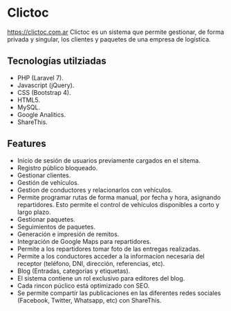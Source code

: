 # Clictoc

https://clictoc.com.ar
Clictoc es un sistema que permite gestionar, de forma privada y singular, los clientes y paquetes de una empresa de logística.

## Tecnologías utilziadas

- PHP (Laravel 7).
- Javascript (jQuery).
- CSS (Bootstrap 4).
- HTML5.
- MySQL.
- Google Analitics.
- ShareThis.

## Features

- Inicio de sesión de usuarios previamente cargados en el sitema.
- Registro público bloqueado.
- Gestionar clientes.
- Gestión de vehículos.
- Gestion de conductores y relacionarlos con vehículos.
- Permite programar rutas de forma manual, por fecha y hora, asignando repartidores. Esto permite el control de vehículos disponibles a corto y largo plazo.
- Gestionar paquetes.
- Seguimientos de paquetes.
- Generación e impresión de remitos.
- Integración de Google Maps para repartidores.
- Permite a los repartidores tomar foto de las entregas realizadas.
- Permite a los conductores acceder a la informacíon necesaria del receptor (teléfono, DNI, dirección, referencias, etc).
- Blog (Entradas, categorías y etiquetas).
- El sistema contiene un rol exclusivo para editores del blog.
- Cada rincon púclico está optimizado con SEO.
- Se permite compartír las publicaciones en las diferentes redes sociales (Facebook, Twitter, Whatsapp, etc) con ShareThis.
